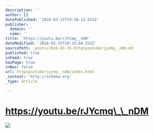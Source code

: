 ```yaml
---
description: ''
author: []
datePublished: '2016-03-15T19:36:13.815Z'
publisher:
  domain: ''
  name: ''
title: 'https://youtu.be/rJYcmq__nDM'
dateModified: '2016-03-15T19:33:04.333Z'
sourcePath: _posts/2016-03-15-httpsyoutuberjycmq__ndm.md
published: true
inFeed: true
hasPage: true
inNav: false
url: httpsyoutuberjycmq__ndm/index.html
_context: 'http://schema.org'
_type: Article

---
```

# https://youtu.be/rJYcmq\_\_nDM
![](https://the-grid-user-content.s3-us-west-2.amazonaws.com/e50b0ab0-a560-4c3e-8d30-ebcaaec0c26e.png)